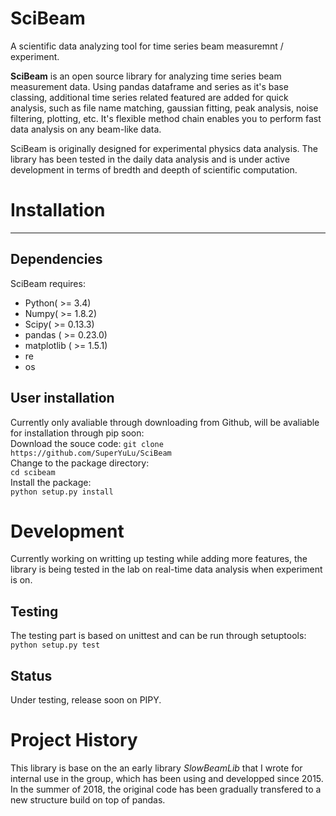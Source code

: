 # SciBeam
A scientific data analyzing tool  for time series beam measuremnt / experiment.  

**SciBeam** is an open source library for analyzing time series beam measurement data. Using pandas dataframe and series as it's base classing, additional time series related featured are added for quick analysis, such as file name matching, gaussian fitting, peak analysis, noise filtering, plotting, etc. It's flexible method chain enables you to perform fast data analysis on any beam-like data.   

SciBeam is originally designed for experimental physics data analysis. The library has been tested in the daily data analysis and is under active development in terms of bredth and deepth of scientific computation.  

# Installation  
-----  
## Dependencies  
SciBeam requires:  
+ Python( >= 3.4)
+ Numpy( >= 1.8.2)
+ Scipy( >= 0.13.3)
+ pandas ( >= 0.23.0)
+ matplotlib ( >= 1.5.1)
+ re
+ os 

## User installation  
Currently only avaliable through downloading from Github, will be avaliable for installation through pip soon:  
Download the souce code:
`git clone https://github.com/SuperYuLu/SciBeam`  
Change to the package directory:  
`cd scibeam`  
Install the package:  
`python setup.py install `

# Development  
Currently working on writting up testing while adding more features, the library is being tested in the lab on real-time data analysis when experiment is on.   

## Testing 
The testing part is based on unittest and can be run through setuptools:  
`python setup.py test`  


## Status  
Under testing, release soon on PIPY. 


# Project History  
This library is base on the an early library *SlowBeamLib* that I wrote for internal use in the group, which has been using and developped since 2015. In the summer of 2018, the original code has been gradually transfered to a new structure build on top of pandas.   


